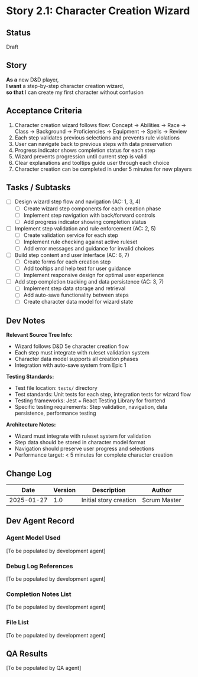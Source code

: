 # Story 2.1: Character Creation Wizard

## Status
Draft

## Story
**As a** new D&D player,  
**I want** a step-by-step character creation wizard,  
**so that** I can create my first character without confusion

## Acceptance Criteria
1. Character creation wizard follows flow: Concept → Abilities → Race → Class → Background → Proficiencies → Equipment → Spells → Review
2. Each step validates previous selections and prevents rule violations
3. User can navigate back to previous steps with data preservation
4. Progress indicator shows completion status for each step
5. Wizard prevents progression until current step is valid
6. Clear explanations and tooltips guide user through each choice
7. Character creation can be completed in under 5 minutes for new players

## Tasks / Subtasks
- [ ] Design wizard step flow and navigation (AC: 1, 3, 4)
  - [ ] Create wizard step components for each creation phase
  - [ ] Implement step navigation with back/forward controls
  - [ ] Add progress indicator showing completion status
- [ ] Implement step validation and rule enforcement (AC: 2, 5)
  - [ ] Create validation service for each step
  - [ ] Implement rule checking against active ruleset
  - [ ] Add error messages and guidance for invalid choices
- [ ] Build step content and user interface (AC: 6, 7)
  - [ ] Create forms for each creation step
  - [ ] Add tooltips and help text for user guidance
  - [ ] Implement responsive design for optimal user experience
- [ ] Add step completion tracking and data persistence (AC: 3, 7)
  - [ ] Implement step data storage and retrieval
  - [ ] Add auto-save functionality between steps
  - [ ] Create character data model for wizard state

## Dev Notes
**Relevant Source Tree Info:**
- Wizard follows D&D 5e character creation flow
- Each step must integrate with ruleset validation system
- Character data model supports all creation phases
- Integration with auto-save system from Epic 1

**Testing Standards:**
- Test file location: `tests/` directory
- Test standards: Unit tests for each step, integration tests for wizard flow
- Testing frameworks: Jest + React Testing Library for frontend
- Specific testing requirements: Step validation, navigation, data persistence, performance testing

**Architecture Notes:**
- Wizard must integrate with ruleset system for validation
- Step data should be stored in character model format
- Navigation should preserve user progress and selections
- Performance target: < 5 minutes for complete character creation

## Change Log
| Date | Version | Description | Author |
|------|---------|-------------|---------|
| 2025-01-27 | 1.0 | Initial story creation | Scrum Master |

## Dev Agent Record

### Agent Model Used
[To be populated by development agent]

### Debug Log References
[To be populated by development agent]

### Completion Notes List
[To be populated by development agent]

### File List
[To be populated by development agent]

## QA Results
[To be populated by QA agent]
